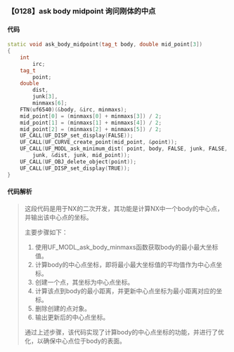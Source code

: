 ### 【0128】ask body midpoint 询问刚体的中点

#### 代码

```cpp
static void ask_body_midpoint(tag_t body, double mid_point[3])
{
    int
        irc;
    tag_t
        point;
    double
        dist,
        junk[3],
        minmaxs[6];
    FTN(uf6540)(&body, &irc, minmaxs);
    mid_point[0] = (minmaxs[0] + minmaxs[3]) / 2;
    mid_point[1] = (minmaxs[1] + minmaxs[4]) / 2;
    mid_point[2] = (minmaxs[2] + minmaxs[5]) / 2;
    UF_CALL(UF_DISP_set_display(FALSE));
    UF_CALL(UF_CURVE_create_point(mid_point, &point));
    UF_CALL(UF_MODL_ask_minimum_dist( point, body, FALSE, junk, FALSE,
        junk, &dist, junk, mid_point));
    UF_CALL(UF_OBJ_delete_object(point));
    UF_CALL(UF_DISP_set_display(TRUE));
}

```

#### 代码解析

> 这段代码是用于NX的二次开发，其功能是计算NX中一个body的中心点，并输出该中心点的坐标。
>
> 主要步骤如下：
>
> 1. 使用UF_MODL_ask_body_minmaxs函数获取body的最小最大坐标值。
> 2. 计算body的中心点坐标，即将最小最大坐标值的平均值作为中心点坐标。
> 3. 创建一个点，其坐标为中心点坐标。
> 4. 计算该点到body的最小距离，并更新中心点坐标为最小距离对应的坐标。
> 5. 删除创建的点对象。
> 6. 输出更新后的中心点坐标。
>
> 通过上述步骤，该代码实现了计算body的中心点坐标的功能，并进行了优化，以确保中心点位于body的表面。
>
